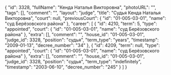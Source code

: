 {
    "id": 3328,
    "fullName": "Кенда Наталья Викторовна",
    "photoURL": "",
    "tags": [],
    "comment": "",
    "layout": "judge",
    "title": "Судья Кенда Наталья Викторовна",
    "court": null,
    "previousCourt": {
        "id": "01-005-03-01",
        "name": "суд Берёзовского района"
    },
    "career": [
        {
            "id": 4210,
            "term": 5,
            "type": "appointed",
            "court": {
                "id": "01-005-03-01",
                "name": "суд Берёзовского района"
            },
            "extra": [],
            "comment": "",
            "house_id": "01-005-03-01",
            "judge_id": 3328,
            "position": "судья",
            "term_type": "years",
            "timestamp": "2009-01-13",
            "decree_number": "34"
        },
        {
            "id": 4209,
            "term": null,
            "type": "appointed",
            "court": {
                "id": "01-005-03-01",
                "name": "суд Берёзовского района"
            },
            "extra": [],
            "comment": "",
            "house_id": "01-005-03-01",
            "judge_id": 3328,
            "position": "судья",
            "term_type": "indefinitely",
            "timestamp": "2003-06-10",
            "decree_number": "245"
        }
    ]
}